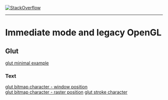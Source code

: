 [![StackOverflow](https://stackexchange.com/users/flair/7322082.png)](https://stackoverflow.com/users/5577765/rabbid76?tab=profile)

---

# Immediate mode and legacy OpenGL

## Glut

[glut minimal example](../example/python/legacy_opengl/glut_minimal_example.py)

### Text

[glut bitmap character - window position](../example/python/legacy_opengl/glut_text_bitmap_character_window_position.py)  
[glut bitmap character - raster position](../example/python/legacy_opengl/glut_text_bitmap_character_raster_position.py)
[glut stroke character](../example/python/legacy_opengl/glut_text_stroke_character.py)  
